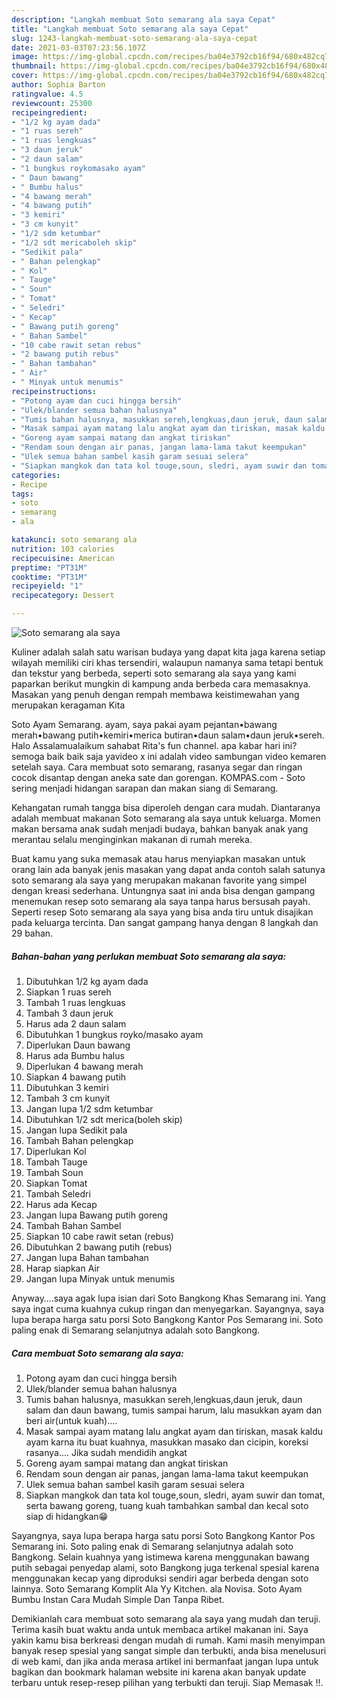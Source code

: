 ```yaml
---
description: "Langkah membuat Soto semarang ala saya Cepat"
title: "Langkah membuat Soto semarang ala saya Cepat"
slug: 1243-langkah-membuat-soto-semarang-ala-saya-cepat
date: 2021-03-03T07:23:56.107Z
image: https://img-global.cpcdn.com/recipes/ba04e3792cb16f94/680x482cq70/soto-semarang-ala-saya-foto-resep-utama.jpg
thumbnail: https://img-global.cpcdn.com/recipes/ba04e3792cb16f94/680x482cq70/soto-semarang-ala-saya-foto-resep-utama.jpg
cover: https://img-global.cpcdn.com/recipes/ba04e3792cb16f94/680x482cq70/soto-semarang-ala-saya-foto-resep-utama.jpg
author: Sophia Barton
ratingvalue: 4.5
reviewcount: 25300
recipeingredient:
- "1/2 kg ayam dada"
- "1 ruas sereh"
- "1 ruas lengkuas"
- "3 daun jeruk"
- "2 daun salam"
- "1 bungkus roykomasako ayam"
- " Daun bawang"
- " Bumbu halus"
- "4 bawang merah"
- "4 bawang putih"
- "3 kemiri"
- "3 cm kunyit"
- "1/2 sdm ketumbar"
- "1/2 sdt mericaboleh skip"
- "Sedikit pala"
- " Bahan pelengkap"
- " Kol"
- " Tauge"
- " Soun"
- " Tomat"
- " Seledri"
- " Kecap"
- " Bawang putih goreng"
- " Bahan Sambel"
- "10 cabe rawit setan rebus"
- "2 bawang putih rebus"
- " Bahan tambahan"
- " Air"
- " Minyak untuk menumis"
recipeinstructions:
- "Potong ayam dan cuci hingga bersih"
- "Ulek/blander semua bahan halusnya"
- "Tumis bahan halusnya, masukkan sereh,lengkuas,daun jeruk, daun salam dan daun bawang, tumis sampai harum, lalu masukkan ayam dan beri air(untuk kuah)...."
- "Masak sampai ayam matang lalu angkat ayam dan tiriskan, masak kaldu ayam karna itu buat kuahnya, masukkan masako dan cicipin, koreksi rasanya.... Jika sudah mendidih angkat"
- "Goreng ayam sampai matang dan angkat tiriskan"
- "Rendam soun dengan air panas, jangan lama-lama takut keempukan"
- "Ulek semua bahan sambel kasih garam sesuai selera"
- "Siapkan mangkok dan tata kol touge,soun, sledri, ayam suwir dan tomat, serta bawang goreng, tuang kuah tambahkan sambal dan kecal soto siap di hidangkan😁"
categories:
- Recipe
tags:
- soto
- semarang
- ala

katakunci: soto semarang ala 
nutrition: 103 calories
recipecuisine: American
preptime: "PT31M"
cooktime: "PT31M"
recipeyield: "1"
recipecategory: Dessert

---
```



![Soto semarang ala saya](https://img-global.cpcdn.com/recipes/ba04e3792cb16f94/680x482cq70/soto-semarang-ala-saya-foto-resep-utama.jpg)

Kuliner adalah salah satu warisan budaya yang dapat kita jaga karena setiap wilayah memiliki ciri khas tersendiri, walaupun namanya sama tetapi bentuk dan tekstur yang berbeda, seperti soto semarang ala saya yang kami paparkan berikut mungkin di kampung anda berbeda cara memasaknya. Masakan yang penuh dengan rempah membawa keistimewahan yang merupakan keragaman Kita

Soto Ayam Semarang. ayam, saya pakai ayam pejantan•bawang merah•bawang putih•kemiri•merica butiran•daun salam•daun jeruk•sereh. Halo Assalamualaikum sahabat Rita&#39;s fun channel. apa kabar hari ini? semoga baik baik saja yavideo x ini adalah video sambungan video kemaren setelah saya. Cara membuat soto semarang, rasanya segar dan ringan cocok disantap dengan aneka sate dan gorengan. KOMPAS.com - Soto sering menjadi hidangan sarapan dan makan siang di Semarang.

Kehangatan rumah tangga bisa diperoleh dengan cara mudah. Diantaranya adalah membuat makanan Soto semarang ala saya untuk keluarga. Momen makan bersama anak sudah menjadi budaya, bahkan banyak anak yang merantau selalu menginginkan makanan di rumah mereka.

Buat kamu yang suka memasak atau harus menyiapkan masakan untuk orang lain ada banyak jenis masakan yang dapat anda contoh salah satunya soto semarang ala saya yang merupakan makanan favorite yang simpel dengan kreasi sederhana. Untungnya saat ini anda bisa dengan gampang menemukan resep soto semarang ala saya tanpa harus bersusah payah.
Seperti resep Soto semarang ala saya yang bisa anda tiru untuk disajikan pada keluarga tercinta. Dan sangat gampang hanya dengan 8 langkah dan 29 bahan.


<!--inarticleads1-->

##### Bahan-bahan yang perlukan membuat Soto semarang ala saya:

1. Dibutuhkan 1/2 kg ayam dada
1. Siapkan 1 ruas sereh
1. Tambah 1 ruas lengkuas
1. Tambah 3 daun jeruk
1. Harus ada 2 daun salam
1. Dibutuhkan 1 bungkus royko/masako ayam
1. Diperlukan  Daun bawang
1. Harus ada  Bumbu halus
1. Diperlukan 4 bawang merah
1. Siapkan 4 bawang putih
1. Dibutuhkan 3 kemiri
1. Tambah 3 cm kunyit
1. Jangan lupa 1/2 sdm ketumbar
1. Dibutuhkan 1/2 sdt merica(boleh skip)
1. Jangan lupa Sedikit pala
1. Tambah  Bahan pelengkap
1. Diperlukan  Kol
1. Tambah  Tauge
1. Tambah  Soun
1. Siapkan  Tomat
1. Tambah  Seledri
1. Harus ada  Kecap
1. Jangan lupa  Bawang putih goreng
1. Tambah  Bahan Sambel
1. Siapkan 10 cabe rawit setan (rebus)
1. Dibutuhkan 2 bawang putih (rebus)
1. Jangan lupa  Bahan tambahan
1. Harap siapkan  Air
1. Jangan lupa  Minyak untuk menumis


Anyway….saya agak lupa isian dari Soto Bangkong Khas Semarang ini. Yang saya ingat cuma kuahnya cukup ringan dan menyegarkan. Sayangnya, saya lupa berapa harga satu porsi Soto Bangkong Kantor Pos Semarang ini. Soto paling enak di Semarang selanjutnya adalah soto Bangkong. 

<!--inarticleads2-->

##### Cara membuat  Soto semarang ala saya:

1. Potong ayam dan cuci hingga bersih
1. Ulek/blander semua bahan halusnya
1. Tumis bahan halusnya, masukkan sereh,lengkuas,daun jeruk, daun salam dan daun bawang, tumis sampai harum, lalu masukkan ayam dan beri air(untuk kuah)....
1. Masak sampai ayam matang lalu angkat ayam dan tiriskan, masak kaldu ayam karna itu buat kuahnya, masukkan masako dan cicipin, koreksi rasanya.... Jika sudah mendidih angkat
1. Goreng ayam sampai matang dan angkat tiriskan
1. Rendam soun dengan air panas, jangan lama-lama takut keempukan
1. Ulek semua bahan sambel kasih garam sesuai selera
1. Siapkan mangkok dan tata kol touge,soun, sledri, ayam suwir dan tomat, serta bawang goreng, tuang kuah tambahkan sambal dan kecal soto siap di hidangkan😁


Sayangnya, saya lupa berapa harga satu porsi Soto Bangkong Kantor Pos Semarang ini. Soto paling enak di Semarang selanjutnya adalah soto Bangkong. Selain kuahnya yang istimewa karena menggunakan bawang putih sebagai penyedap alami, soto Bangkong juga terkenal spesial karena menggunakan kecap yang diproduksi sendiri agar berbeda dengan soto lainnya. Soto Semarang Komplit Ala Yy Kitchen. ala Novisa. Soto Ayam Bumbu Instan Cara Mudah Simple Dan Tanpa Ribet. 

Demikianlah cara membuat soto semarang ala saya yang mudah dan teruji. Terima kasih buat waktu anda untuk membaca artikel makanan ini. Saya yakin kamu bisa berkreasi dengan mudah di rumah. Kami masih menyimpan banyak resep spesial yang sangat simple dan terbukti, anda bisa menelusuri di web kami, dan jika anda merasa artikel ini bermanfaat jangan lupa untuk bagikan dan bookmark halaman website ini karena akan banyak update terbaru untuk resep-resep pilihan yang terbukti dan teruji. Siap Memasak !!. 
